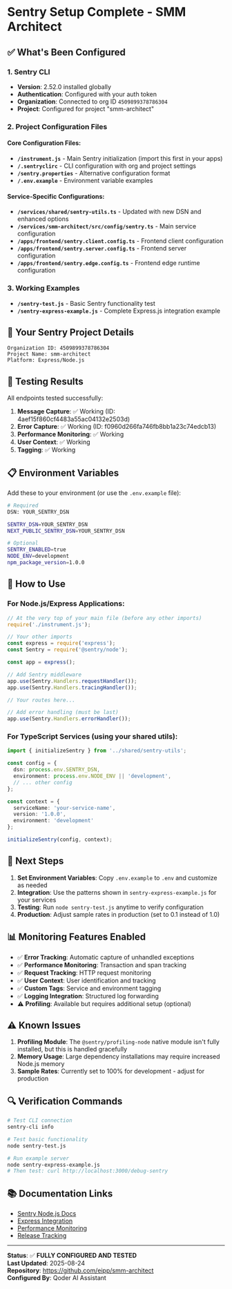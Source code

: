 # Sentry Setup Complete - SMM Architect

## ✅ What's Been Configured

### 1. Sentry CLI
- **Version**: 2.52.0 installed globally
- **Authentication**: Configured with your auth token
- **Organization**: Connected to org ID `4509899378786304`
- **Project**: Configured for project "smm-architect"

### 2. Project Configuration Files

#### Core Configuration Files:
- **`/instrument.js`** - Main Sentry initialization (import this first in your apps)
- **`/.sentryclirc`** - CLI configuration with org and project settings
- **`/sentry.properties`** - Alternative configuration format
- **`/.env.example`** - Environment variable examples

#### Service-Specific Configurations:
- **`/services/shared/sentry-utils.ts`** - Updated with new DSN and enhanced options
- **`/services/smm-architect/src/config/sentry.ts`** - Main service configuration
- **`/apps/frontend/sentry.client.config.ts`** - Frontend client configuration
- **`/apps/frontend/sentry.server.config.ts`** - Frontend server configuration
- **`/apps/frontend/sentry.edge.config.ts`** - Frontend edge runtime configuration

### 3. Working Examples
- **`/sentry-test.js`** - Basic Sentry functionality test
- **`/sentry-express-example.js`** - Complete Express.js integration example

## 🎯 Your Sentry Project Details

```
Organization ID: 4509899378786304
Project Name: smm-architect
Platform: Express/Node.js
```

## 🚀 Testing Results

All endpoints tested successfully:

1. **Message Capture**: ✅ Working (ID: 4aef15f860cf4483a55ac04132e2503d)
2. **Error Capture**: ✅ Working (ID: f0960d266fa746fb8bb1a23c74edcb13)
3. **Performance Monitoring**: ✅ Working
4. **User Context**: ✅ Working
5. **Tagging**: ✅ Working

## 📋 Environment Variables

Add these to your environment (or use the `.env.example` file):

```bash
# Required
DSN: YOUR_SENTRY_DSN

SENTRY_DSN=YOUR_SENTRY_DSN
NEXT_PUBLIC_SENTRY_DSN=YOUR_SENTRY_DSN

# Optional
SENTRY_ENABLED=true
NODE_ENV=development
npm_package_version=1.0.0
```

## 🔧 How to Use

### For Node.js/Express Applications:

```javascript
// At the very top of your main file (before any other imports)
require('./instrument.js');

// Your other imports
const express = require('express');
const Sentry = require('@sentry/node');

const app = express();

// Add Sentry middleware
app.use(Sentry.Handlers.requestHandler());
app.use(Sentry.Handlers.tracingHandler());

// Your routes here...

// Add error handling (must be last)
app.use(Sentry.Handlers.errorHandler());
```

### For TypeScript Services (using your shared utils):

```typescript
import { initializeSentry } from '../shared/sentry-utils';

const config = {
  dsn: process.env.SENTRY_DSN,
  environment: process.env.NODE_ENV || 'development',
  // ... other config
};

const context = {
  serviceName: 'your-service-name',
  version: '1.0.0',
  environment: 'development'
};

initializeSentry(config, context);
```

## 🎯 Next Steps

1. **Set Environment Variables**: Copy `.env.example` to `.env` and customize as needed
2. **Integration**: Use the patterns shown in `sentry-express-example.js` for your services
3. **Testing**: Run `node sentry-test.js` anytime to verify configuration
4. **Production**: Adjust sample rates in production (set to 0.1 instead of 1.0)

## 📊 Monitoring Features Enabled

- ✅ **Error Tracking**: Automatic capture of unhandled exceptions
- ✅ **Performance Monitoring**: Transaction and span tracking
- ✅ **Request Tracking**: HTTP request monitoring
- ✅ **User Context**: User identification and tracking
- ✅ **Custom Tags**: Service and environment tagging
- ✅ **Logging Integration**: Structured log forwarding
- ⚠️ **Profiling**: Available but requires additional setup (optional)

## ⚠️ Known Issues

1. **Profiling Module**: The `@sentry/profiling-node` native module isn't fully installed, but this is handled gracefully
2. **Memory Usage**: Large dependency installations may require increased Node.js memory
3. **Sample Rates**: Currently set to 100% for development - adjust for production

## 🔍 Verification Commands

```bash
# Test CLI connection
sentry-cli info

# Test basic functionality
node sentry-test.js

# Run example server
node sentry-express-example.js
# Then test: curl http://localhost:3000/debug-sentry
```

## 📚 Documentation Links

- [Sentry Node.js Docs](https://docs.sentry.io/platforms/node/)
- [Express Integration](https://docs.sentry.io/platforms/node/guides/express/)
- [Performance Monitoring](https://docs.sentry.io/product/performance/)
- [Release Tracking](https://docs.sentry.io/product/releases/)

---

**Status**: ✅ **FULLY CONFIGURED AND TESTED**  
**Last Updated**: 2025-08-24  
**Repository**: https://github.com/eipp/smm-architect  
**Configured By**: Qoder AI Assistant